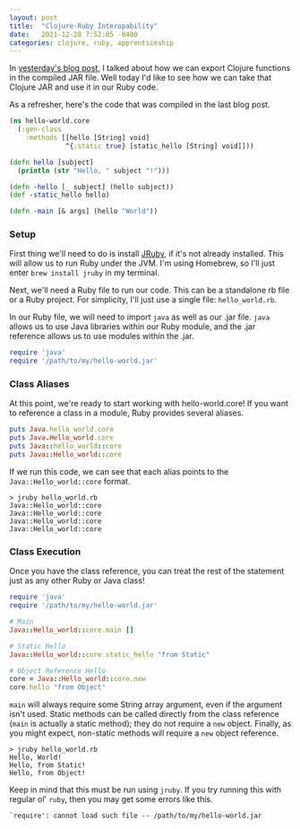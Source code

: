 ```yaml
---
layout: post
title:  "Clojure-Ruby Interopability"
date:   2021-12-28 7:52:05 -0400
categories: clojure, ruby, apprenticeship
---
```


In [yesterday's blog post][clojure-compilation], I talked about how we can 
export Clojure functions in the compiled JAR file. Well today I'd like to see
how we can take that Clojure JAR and use it in our Ruby code.

As a refresher, here's the code that was compiled in the last blog post.

````clojure
(ns hello-world.core
  (:gen-class
    :methods [[hello [String] void]
              ^{:static true} [static_hello [String] void]]))

(defn hello [subject]
  (println (str "Hello, " subject "!")))

(defn -hello [_ subject] (hello subject))
(def -static_hello hello)

(defn -main [& args] (hello "World"))
````

### Setup

First thing we'll need to do is install [JRuby][jruby], if it's not 
already installed. This will allow us to run Ruby under the JVM. I'm 
using Homebrew, so I'll just enter `brew install jruby` in my terminal.

Next, we'll need a Ruby file to run our code. This can be a standalone 
rb file or a Ruby project. For simplicity, I'll just use a single file:
`hello_world.rb`.

In our Ruby file, we will need to import `java` as well as our .jar file.
`java` allows us to use Java libraries within our Ruby module, and the 
.jar reference allows us to use modules within the .jar.

````ruby
require 'java'
require '/path/to/my/hello-world.jar'
````

### Class Aliases

At this point, we're ready to start working with hello-world.core!
If you want to reference a class in a module, Ruby provides several 
aliases.

````ruby
puts Java.hello_world.core
puts Java.Hello_world.core
puts Java::hello_world::core
puts Java::Hello_world::core
````

If we run this code, we can see that each alias points to the 
`Java::Hello_world::core` format.

````
> jruby hello_world.rb
Java::Hello_world::core
Java::Hello_world::core
Java::Hello_world::core
Java::Hello_world::core
````

### Class Execution

Once you have the class reference, you can treat the rest of the statement
just as any other Ruby or Java class!

````ruby
require 'java'
require '/path/to/my/hello-world.jar'

# Main
Java::Hello_world::core.main []

# Static Hello
Java::Hello_world::core.static_hello "from Static"

# Object Reference Hello
core = Java::Hello_world::core.new
core.hello "from Object"
````

`main` will always require some String array argument, even if the argument
isn't used. Static methods can be called directly from the class reference 
(`main` is actually a static method); they do not require a `new` object.
Finally, as you might expect, non-static methods will require a `new` object
reference.

````
> jruby hello_world.rb
Hello, World!
Hello, from Static!
Hello, from Object!
````

Keep in mind that this must be run using `jruby`. If you try running this
with regular ol' `ruby`, then you may get some errors like this.

````
`require': cannot load such file -- /path/to/my/hello-world.jar
````

[clojure-compilation]: https://brandoncorrea.github.io/clojure/java/apprenticeship/2021/12/27/more-on-clojure-compilation.html
[jruby]: https://github.com/jruby/jruby